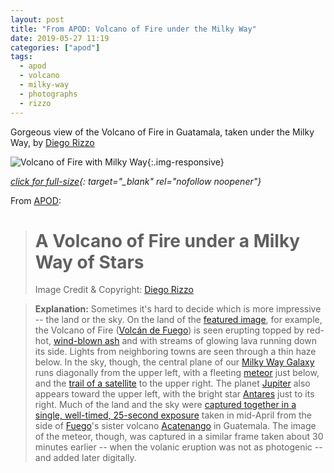 ```yaml
---
layout: post
title: "From APOD: Volcano of Fire under the Milky Way"
date: 2019-05-27 11:19
categories: ["apod"]
tags:
  - apod
  - volcano
  - milky-way
  - photographs
  - rizzo
---
```

Gorgeous view of the Volcano of Fire in Guatamala, taken under the Milky Way, by [Diego Rizzo](https://www.facebook.com/DiegoRizzoPhoto/)

![Volcano of Fire with Milky Way](//s3.amazonaws.com/tt.imageshare/blog/apod/FuegoMilkyWay_Rizzo_3000.jpg "Volcano of Fire under the Milky Way by Diego Rizzo on APOD"){:.img-responsive}

*[click for full-size](//s3.amazonaws.com/tt.imageshare/blog/apod/FuegoMilkyWay_Rizzo_3000.jpg){: target="_blank" rel="nofollow noopener"}*


From [APOD](https://apod.nasa.gov/apod/ap190527.html):

> # A Volcano of Fire under a Milky Way of Stars
> Image Credit & Copyright: [Diego Rizzo](https://www.facebook.com/DiegoRizzoPhoto/)


> **Explanation:** Sometimes it's hard to decide which is more impressive -- the land or the sky. On the land of the [featured image](https://www.facebook.com/DiegoRizzoPhoto/posts/2122092341173956), for example, the Volcano of Fire ([Volcán de Fuego](https://en.wikipedia.org/wiki/Volc%C3%A1n_de_Fuego)) is seen erupting topped by red-hot, [wind-blown ash](https://www.youtube.com/watch?v=r6AQR8VQl-s) and with streams of glowing lava running down its side. Lights from neighboring towns are seen through a thin haze below. In the sky, though, the central plane of our [Milky Way Galaxy](https://en.wikipedia.org/wiki/Milky_Way) runs diagonally from the upper left, with a fleeting [meteor](https://apod.nasa.gov/apod/ap181215.html) just below, and the [trail of a satellite](https://apod.nasa.gov/apod/ap080604.html) to the upper right. The planet [Jupiter](https://solarsystem.nasa.gov/planets/jupiter/overview/) also appears toward the upper left, with the bright star [Antares](https://apod.nasa.gov/apod/ap180702.html) just to its right. Much of the land and the sky were [captured together in a single, well-timed, 25-second exposure](https://www.youtube.com/watch?v=kGh3cCmy5zg) taken in mid-April from the side of [Fuego](https://apod.nasa.gov/apod/ap150311.html)'s sister volcano [Acatenango](https://en.wikipedia.org/wiki/Acatenango) in Guatemala. The image of the meteor, though, was captured in a similar frame taken about 30 minutes earlier -- when the volanic eruption was not as photogenic -- and added later digitally.
